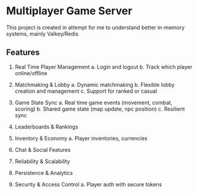 # Multiplayer Game Server

This project is created in attempt for me to understand better in-memory systems, mainly Valkey/Redis

## Features

1. Real Time Player Management
   a. Login and logout
   b. Track which player online/offline

2. Matchmaking & Lobby
   a. Dynamic matchmaking
   b. Flexible lobby creation and management
   c. Support for ranked or casual

3. Game State Sync
   a. Real time game events (movement, combat, scoring)
   b. Shared game state (map update, npc position)
   c. Resilient sync

4. Leaderboards & Rankings

5. Inventory & Economy
   a. Player inventories, currencies

6. Chat & Social Features

7. Reliability & Scalability

8. Persistence & Analytics

9. Security & Access Control
   a. Player auth with secure tokens
